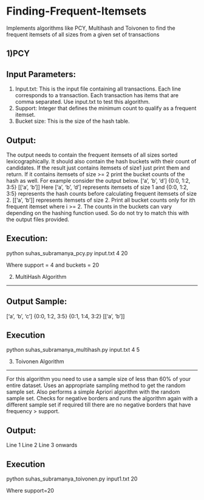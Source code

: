 # Finding-Frequent-Itemsets
Implements algorithms like PCY, Multihash and Toivonen to find the frequent itemsets of all sizes from a given set of transactions


1)PCY
-----

Input Parameters:
------------------
1. Input.txt: This is the input file containing all transactions. Each line corresponds to a transaction.
Each transaction has items that are comma separated. Use input.txt to test this algorithm.
2. Support: Integer that defines the minimum count to qualify as a frequent itemset.
3. Bucket size: This is the size of the hash table.

Output:
--------
The output needs to contain the frequent itemsets of all sizes sorted lexicographically. It should also
contain the hash buckets with their count of candidates. If the result just contains itemsets of size1 just
print them and return. If it contains itemsets of size >= 2 print the bucket counts of the hash as well. For
example consider the output below.
[‘a’, ‘b’, ‘d’]
{0:0, 1:2, 3:5}
[[‘a’, ‘b’]]
Here [‘a’, ‘b’, ‘d’] represents itemsets of size 1 and {0:0, 1:2, 3:5} represents the hash counts before
calculating frequent itemsets of size 2. [[‘a’, ‘b’]] represents itemsets of size 2. Print all bucket counts
only for ith frequent itemset where i >= 2. The counts in the buckets can vary depending on the hashing
function used. So do not try to match this with the output files provided.

Execution:
---------

 python suhas_subramanya_pcy.py input.txt 4 20
 
 Where support = 4 and buckets = 20


2) Multi­Hash Algorithm
------------------------

Output Sample:
--------------
[‘a’, ‘b’, ‘c’]
{0:0, 1:2, 3:5}
{0:1, 1:4, 3:2}
[[‘a’, ‘b’]]


Execution
----------
python suhas_subramanya_multihash.py input.txt 4 5


3) Toivonen Algorithm
----------------------

For this algorithm you need to use a
sample size of less than 60% of your entire dataset. Uses an appropriate sampling method to get the
random sample set. Also performs a simple Apriori algorithm with the random sample set. Checks for
negative borders and runs the algorithm again with a different sample set if required till there are no
negative borders that have frequency > support.

Output:
-------
Line 1 <number of iterations performed>
Line 2 <fraction of transactions used>
Line 3 onwards <frequent itemsets lexicographically sorted>

Execution
----------
python suhas_subramanya_toivonen.py input1.txt 20

Where support=20
